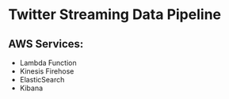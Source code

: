 # Twitter Streaming Data Pipeline

## AWS Services:
  - Lambda Function
  - Kinesis Firehose
  - ElasticSearch
  - Kibana
